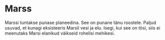 # Marss

Marssi tuntakse punase planeedina. See on punane tänu roostele. Paljud usuvad,
et kunagi eksisteeris Marsil vesi ja elu. Isegi, kui see on tõsi, siis ei
meenutaks Marsi elanikud väikseid rohelisi mehikesi.
